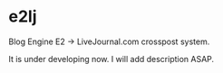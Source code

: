 e2lj
====

Blog Engine E2 → LiveJournal.com crosspost system.

It is under developing now. I will add description ASAP.
